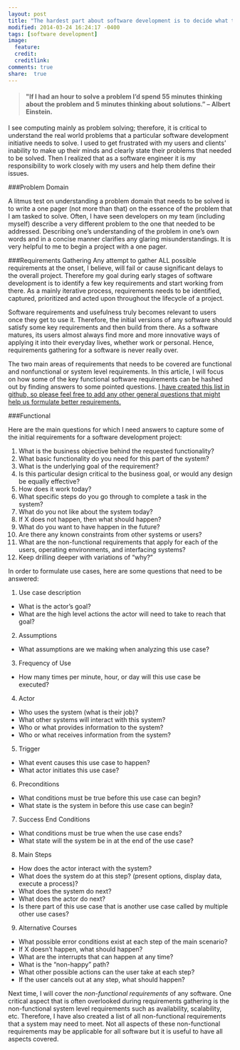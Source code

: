 ```yaml
---
layout: post
title: "The hardest part about software development is to decide what to develop"
modified: 2014-03-24 16:24:17 -0400
tags: [software development]
image:
  feature: 
  credit: 
  creditlink: 
comments: true 
share:  true
---
```

> #### "If I had an hour to solve a problem I’d spend 55 minutes thinking about the problem and 5 minutes thinking about solutions.” – Albert Einstein. 

I see computing mainly as problem solving; therefore, it is critical to understand the real world problems that a particular software development initiative needs to solve.  I used to get frustrated with my users and clients’ inability to make up their minds and clearly state their problems that needed to be solved.  Then I realized that as a software engineer it is my responsibility to work closely with my users and help them define their issues. 
 
###Problem Domain

A litmus test on understanding a problem domain that needs to be solved is to write a one pager (not more than that) on the essence of the problem that I am tasked to solve.  Often, I have seen developers on my team (including myself) describe a very different problem to the one that needed to be addressed. Describing one’s understanding of the problem in one’s own words and in a concise manner clarifies any glaring misunderstandings. It is very helpful to me to begin a project with a one pager.

###Requirements Gathering
Any attempt to gather ALL possible requirements at the onset, I believe, will fail or cause significant delays to the overall project. Therefore my goal during early stages of software development is to identify a few key requirements and start working from there. As a mainly iterative process, requirements needs to be identified, captured, prioritized and acted upon throughout the lifecycle of a project.

Software requirements and usefulness truly becomes relevant to users once they get to use it. Therefore, the initial versions of any software should satisfy some key requirements and then build from there. As a software matures, its users almost always find more and more innovative ways of applying it into their everyday lives, whether work or personal. Hence, requirements gathering for a software is never really over.

The two main areas of requirements that needs to be covered are functional and nonfunctional or system level requirements.  In this article, I will focus on how some of the key functional software requirements can be hashed out by finding answers to some pointed questions.  [I have created this list in github, so please feel free to add any other general questions that might help us formulate better requirements.](https://github.com/smtechnocrat/softwaredevelopmentproblem/blob/master/functional-requirements.md)

###Functional

Here are the main questions for which I need answers to capture some of the initial requirements for a software development project:

1. What is the business objective behind the requested functionality?
2. What basic functionality do you need for this part of the system?
3. What is the underlying goal of the requirement?
4. Is this particular design critical to the business goal, or would any design be equally effective?
5. How does it work today?
6. What specific steps do you go through to complete a task in the system?
7. What do you not like about the system today?
8. If X does not happen, then what should happen?
9. What do you want to have happen in the future?
10. Are there any known constraints from other systems or users?
11. What are the non-functional requirements that apply for each of the users, operating environments, and interfacing systems?
12. Keep drilling deeper with variations of “why?”

In order to formulate use cases, here are some questions that need to be answered:

1. Use case description
  * What is the actor’s goal?
  * What are the high level actions the actor will need to take to reach that goal?

2. Assumptions
  * What assumptions are we making when analyzing this use case?

3. Frequency of Use
  * How many times per minute, hour, or day will this use case be executed?

4. Actor
  * Who uses the system (what is their job)?
  * What other systems will interact with this system?
  * Who or what provides information to the system?
  * Who or what receives information from the system?

5. Trigger
  * What event causes this use case to happen?
  * What actor initiates this use case?

6. Preconditions
  * What conditions must be true before this use case can begin?
  * What state is the system in before this use case can begin?

7. Success End Conditions
  * What conditions must be true when the use case ends?
  * What state will the system be in at the end of the use case?

8. Main Steps
  * How does the actor interact with the system?
  * What does the system do at this step? (present options, display data, execute a process)?
  * What does the system do next?
  * What does the actor do next?
  * Is there part of this use case that is another use case called by multiple other use cases?

9. Alternative Courses
  * What possible error conditions exist at each step of the main scenario?
  * If X doesn’t happen, what should happen?
  * What are the interrupts that can happen at any time?
  * What is the “non-happy” path?
  * What other possible actions can the user take at each step?
  * If the user cancels out at any step, what should happen?

Next time, I will cover the *non-functional requirements* of any software.  One critical aspect that is often overlooked during requirements gathering is the non-functional system level requirements such as availability, scalability, etc. Therefore, I have also created a list of all non-functional requirements that a system may need to meet. Not all aspects of these non-functional requirements may be applicable for all software but it is useful to have all aspects covered. 
